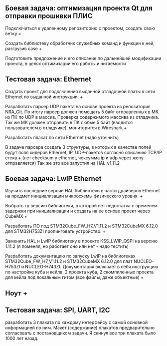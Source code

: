 ## Боевая задача: оптимизация проекта Qt для отправки прошивки ПЛИС

Подключиться к удаленному репозиторию с проектом, создать свою ветку +

Создать библиотеку обработчик служебных команд и функции к ней, разгрузив case +

Подготовить предложение и его описание по дальнейшей модификации проекта, в целях оптимизации его работы и читаемости

## Тестовая задача: Ethernet
  
Создать проект для подключения выданной отладочной платы к сети Ethernet по выданной инструкции. +

Разработать парсер UDP пакета на основе проекта из репозитория NRA_Git. По итогу парсер должен помещать 5 байт отправленных в МК из ПК по UDP в массив. Проверка содержимого массива из отладчика. Так же МК должен отправить в ПК 
любые 5 байт (вводится пользователем в отладчике), мониторится в Wireshark +

Разработать плакат по сети Ethernet (надо уточнить)

В задаче парсера создать 3 структуры, в которых в качестве полей будут поля хидеров Ethernet, IP, UDP-пакетов согласно описанию TCP/IP стека + (нет checksum у ethernet, чексумма ip и udp через жепу отправляется) Так же это всё запустил на HAL_v1.11.2

## Боевая задача: LwIP Ethernet
Изучить последние версии HAL библиотеки в части драйверов Ethernet на предмет инициализации микросхемы физического уровня. +

Выбрать ту версию библиотеки, в которой нет недостатка с временем задержки при инициализации и создать на ее основе проект через CubeMX +

Разработать ПО под STM32Cube_FW_H7_V1.11.2 и STM32CubeMX 6.12.0 для STM32H753ZI пропинговать устройство. +

Заменить HAL и LwIP библиотеку в проекте KSS_LWIP_QSPI на версию 1.11.2 (я поменял, но работает оно или нет - надо тестить)

Разработать документацию по запуску LwIP на библиотеках STM32Cube_FW_H7_V1.11.2 и STM32CubeMX 6.12.0 для плат NUCLEO-H753ZI и NUCLEO-H743ZI. Документация включает в себя инструкцию по настройке куба и кейла, 2 проекта куба, 2 скомпиленных проекта для кейла под локальным гитом (все файлы, даже объектные) +

## Ноут +

## Тестовая задача: SPI, UART, I2C
разработать 3 плаката по каждому интерфейсу с самой основной информацией по ним. Макет (содержание) плакатов предварительно согласовать с постановщиком задачи. Я скинул все три плаката было 1000 лет назад. 